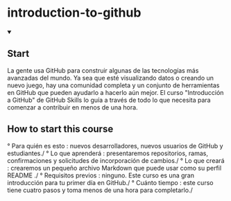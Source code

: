 # introduction-to-github
<details id=0 open>
<summary><h2>Start</h2></summary>
  
</details>

La gente usa GitHub para construir algunas de las tecnologías más avanzadas del mundo. Ya sea que esté
visualizando datos o creando un nuevo juego, hay una comunidad completa y un conjunto de herramientas en
GitHub que pueden ayudarlo a hacerlo aún mejor. El curso "Introducción a GitHub" de GitHub Skills lo guía a través
de todo lo que necesita para comenzar a contribuir en menos de una hora.

<!--step0-->

## How to start this course
 
 ° Para quién es esto : nuevos desarrolladores, nuevos usuarios de GitHub y estudiantes./
 ° Lo que aprenderá : presentaremos repositorios, ramas, confirmaciones y solicitudes de incorporación de cambios./
 ° Lo que creará : crearemos un pequeño archivo Markdown que puede usar como su perfil README ./
 ° Requisitos previos : ninguno. Este curso es una gran introducción para tu primer día en GitHub./
 ° Cuánto tiempo : este curso tiene cuatro pasos y toma menos de una hora para completarlo./



<!--endstep0-->

